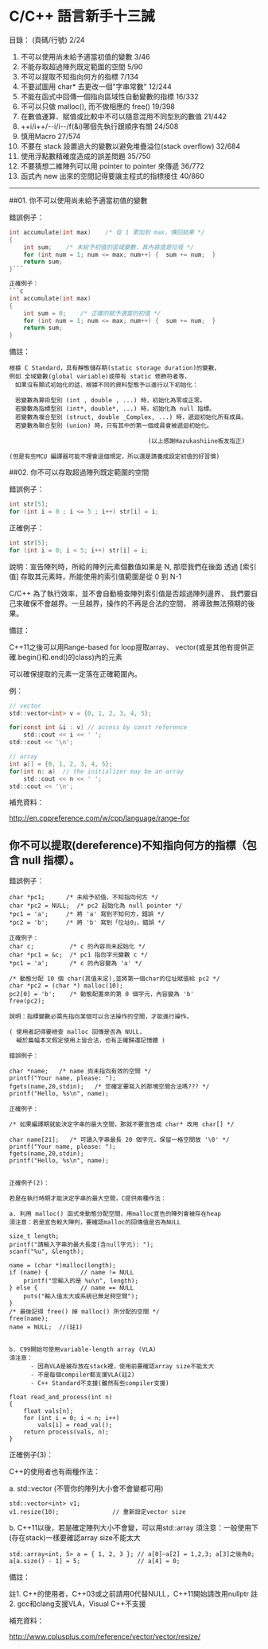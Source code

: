 # C/C++ 語言新手十三誡


目錄：                                                       (頁碼/行號) 2/24

01. 不可以使用尚未給予適當初值的變數                                     3/46
02. 不能存取超過陣列既定範圍的空間                                       5/90
03. 不可以提取不知指向何方的指標                                         7/134
04. 不要試圖用 char* 去更改一個"字串常數"                               12/244
05. 不能在函式中回傳一個指向區域性自動變數的指標                        16/332
06. 不可以只做 malloc(), 而不做相應的 free()                            19/398
07. 在數值運算、賦值或比較中不可以隨意混用不同型別的數值                21/442
08. ++i/i++/--i/i--/f(&i)哪個先執行跟順序有關                           24/508
09. 慎用Macro                                                           27/574
10. 不要在 stack 設置過大的變數以避免堆疊溢位(stack overflow)           32/684
11. 使用浮點數精確度造成的誤差問題                                      35/750
12. 不要猜想二維陣列可以用 pointer to pointer 來傳遞                    36/772
13. 函式內 new 出來的空間記得要讓主程式的指標接住                       40/860




---

##01. 你不可以使用尚未給予適當初值的變數

錯誤例子：
```c
int accumulate(int max)    /* 從 1 累加到 max，傳回結果 */
{
    int sum;    /* 未給予初值的區域變數，其內容值是垃圾 */
    for (int num = 1; num <= max; num++) {  sum += num;  }
    return sum;
}```

正確例子：
```c
int accumulate(int max)
{
    int sum = 0;    /* 正確的賦予適當的初值 */
    for (int num = 1; num <= max; num++) {  sum += num;  }
    return sum;
}
```

備註：

```
根據 C Standard，具有靜態儲存期(static storage duration)的變數，
例如 全域變數(global variable)或帶有 static 修飾符者等，
　如果沒有顯式初始化的話，根據不同的資料型態予以進行以下初始化：

　若變數為算術型別 (int , double , ...) 時，初始化為零或正零。
　若變數為指標型別 (int*, double*, ...) 時，初始化為 null 指標。
　若變數為複合型別 (struct, double _Complex, ...) 時，遞迴初始化所有成員。
　若變數為聯合型別 (union) 時，只有其中的第一個成員會被遞迴初始化。

                                       (以上感謝Hazukashiine板友指正)

(但是有些MCU 編譯器可能不理會這個規定，所以還是請養成設定初值的好習慣)
```






##02. 你不可以存取超過陣列既定範圍的空間

錯誤例子：
```c
int str[5];
for (int i = 0 ; i <= 5 ; i++) str[i] = i;
```

正確例子：

```c
int str[5];
for (int i = 0; i < 5; i++) str[i] = i;
```



說明：宣告陣列時，所給的陣列元素個數值如果是 N, 那麼我們在後面
透過 [索引值] 存取其元素時，所能使用的索引值範圍是從 0 到 N-1

C/C++ 為了執行效率，並不會自動檢查陣列索引值是否超過陣列邊界，
我們要自己來確保不會越界。一旦越界，操作的不再是合法的空間，
將導致無法預期的後果。

備註：

C++11之後可以用Range-based for loop提取array、
vector(或是其他有提供正確.begin()和.end()的class)內的元素


可以確保提取的元素一定落在正確範圍內。

例：

```c
// vector
std::vector<int> v = {0, 1, 2, 3, 4, 5};

for(const int &i : v) // access by const reference
    std::cout << i << ' ';
std::cout << '\n';

// array
int a[] = {0, 1, 2, 3, 4, 5};
for(int n: a)  // the initializer may be an array
    std::cout << n << ' ';
std::cout << '\n';
```

補充資料：

http://en.cppreference.com/w/cpp/language/range-for

## 你不可以提取(dereference)不知指向何方的指標（包含 null 指標）。

錯誤例子：

    char *pc1;      /* 未給予初值，不知指向何方 */
    char *pc2 = NULL;  /* pc2 起始化為 null pointer */
    *pc1 = 'a';     /* 將 'a' 寫到不知何方，錯誤 */
    *pc2 = 'b';     /* 將 'b' 寫到「位址0」，錯誤 */

    正確例子：
    char c;          /* c 的內容尚未起始化 */
    char *pc1 = &c;  /* pc1 指向字元變數 c */
    *pc1 = 'a';      /* c 的內容變為 'a' */

    /* 動態分配 10 個 char(其值未定),並將第一個char的位址賦值給 pc2 */
    char *pc2 = (char *) malloc(10);
    pc2[0] = 'b';    /* 動態配置來的第 0 個字元，內容變為 'b'
    free(pc2);

    說明：指標變數必需先指向某個可以合法操作的空間，才能進行操作。

    ( 使用者記得要檢查 malloc 回傳是否為 NULL，
      礙於篇幅本文假定使用上皆合法，也有正確歸還記憶體 )

    錯誤例子：

    char *name;   /* name 尚未指向有效的空間 */
    printf("Your name, please: ");
    fgets(name,20,stdin);   /* 您確定要寫入的那塊空間合法嗎??? */
    printf("Hello, %s\n", name);

    正確例子：

    /* 如果編譯期就能決定字串的最大空間，那就不要宣告成 char* 改用 char[] */

    char name[21];   /* 可讀入字串最長 20 個字元，保留一格空間放 '\0' */
    printf("Your name, please: ");
    fgets(name,20,stdin);
    printf("Hello, %s\n", name);


    正確例子(2)：

    若是在執行時期才能決定字串的最大空間，C提供兩種作法：

    a. 利用 malloc() 函式來動態分配空間，用malloc宣告的陣列會被存在heap
    須注意：若是宣告較大陣列，要確認malloc的回傳值是否為NULL

    size_t length;
    printf("請輸入字串的最大長度(含null字元): ");
    scanf("%u", &length);

    name = (char *)malloc(length);
    if (name) {         // name != NULL
        printf("您輸入的是 %u\n", length);
    } else {            // name == NULL
        puts("輸入值太大或系統已無足夠空間");
    }
    /* 最後記得 free() 掉 malloc() 所分配的空間 */
    free(name);
    name = NULL;  //(註1)


    b. C99開始可使用variable-length array (VLA)
    須注意：
          - 因為VLA是被存放在stack裡，使用前要確認array size不能太大
          - 不是每個compiler都支援VLA(註2)
          - C++ Standard不支援(雖然有些compiler支援)

    float read_and_process(int n)
    {
        float vals[n];
        for (int i = 0; i < n; i++)
            vals[i] = read_val();
        return process(vals, n);
    }


   正確例子(3)：

   C++的使用者也有兩種作法：

   a. std::vector (不管你的陣列大小會不會變都可用)

    std::vector<int> v1;
    v1.resize(10);               // 重新設定vector size


   b. C++11以後，若是確定陣列大小不會變，可以用std::array
   須注意：一般使用下(存在stack)一樣要確認array size不能太大

    std::array<int, 5> a = { 1, 2, 3 }; // a[0]~a[2] = 1,2,3; a[3]之後為0;
    a[a.size() - 1] = 5;                // a[4] = 0;

備註：

   註1. C++的使用者，C++03或之前請用0代替NULL，C++11開始請改用nullptr
   註2. gcc和clang支援VLA，Visual C++不支援

補充資料：

   http://www.cplusplus.com/reference/vector/vector/resize/






   
   
